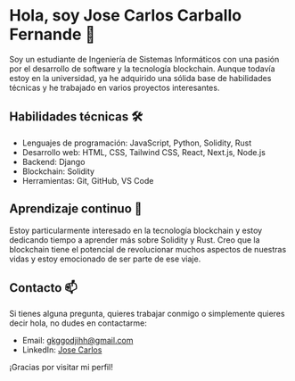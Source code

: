 # Hola, soy Jose Carlos Carballo Fernande 👋

Soy un estudiante de Ingeniería de Sistemas Informáticos con una pasión por el desarrollo de software y la tecnología blockchain. Aunque todavía estoy en la universidad, ya he adquirido una sólida base de habilidades técnicas y he trabajado en varios proyectos interesantes.

## Habilidades técnicas 🛠️

- Lenguajes de programación: JavaScript, Python, Solidity, Rust
- Desarrollo web: HTML, CSS, Tailwind CSS, React, Next.js, Node.js
- Backend: Django
- Blockchain: Solidity
- Herramientas: Git, GitHub, VS Code
## Aprendizaje continuo 🚀

Estoy particularmente interesado en la tecnología blockchain y estoy dedicando tiempo a aprender más sobre Solidity y Rust. Creo que la blockchain tiene el potencial de revolucionar muchos aspectos de nuestras vidas y estoy emocionado de ser parte de ese viaje.

## Contacto 📫

Si tienes alguna pregunta, quieres trabajar conmigo o simplemente quieres decir hola, no dudes en contactarme:

- Email: gkggodjihh@gmail.com
- LinkedIn: [Jose Carlos](www.linkedin.com/in/josé-carlos-carballo-fernández-301509185)

¡Gracias por visitar mi perfil!
